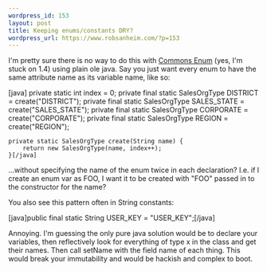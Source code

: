 ```yaml
--- 
wordpress_id: 153
layout: post
title: Keeping enums/constants DRY?
wordpress_url: https://www.robsanheim.com/?p=153
---
```

I'm pretty sure there is no way to do this with <a href="https://jakarta.apache.org/commons/lang/api/org/apache/commons/lang/enum/Enum.html">Commons Enum</a> (yes, I'm stuck on 1.4) using plain ole java.  Say you just want every enum to have the same attribute name as its variable name, like so:

[java]
        private static int index = 0;
        private final static SalesOrgType DISTRICT = create("DISTRICT");
	private final static SalesOrgType SALES_STATE = create("SALES_STATE");
	private final static SalesOrgType CORPORATE = create("CORPORATE");
	private final static SalesOrgType REGION = create("REGION");

	private static SalesOrgType create(String name) {
		return new SalesOrgType(name, index++);
	}[/java]

...without specifying the name of the enum twice in each declaration?  I.e. if I create an enum var as FOO, I want it to be created with "FOO" passed in to the constructor for the name?

You also see this pattern often in String constants:

[java]public final static String USER_KEY = "USER_KEY";[/java]

Annoying.  I'm guessing the only pure java solution would be to declare your variables, then reflectively look for everything of type x in the class and get their names.  Then call setName with the field name of each thing.  This would break your immutability and would be hackish and complex to boot.
